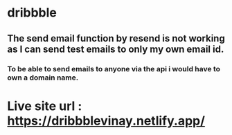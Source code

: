 # dribbble
## The send email function by resend is not working as I can send test emails to only my own email id.
### To be able to send emails to anyone via the api i would have to own a domain name.
# Live site url : https://dribbblevinay.netlify.app/

